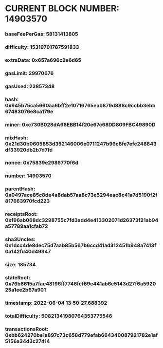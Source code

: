 # CURRENT BLOCK NUMBER: 14903570

### baseFeePerGas: 58131413805
### difficulty: 15319701787591833
### extraData: 0x657a696c2e6d65
### gasLimit: 29970676
### gasUsed: 23857348
### hash: 0x945b75ca5660aa6bff2e10716765eab879d888c9ccbb3ebb67483076e8ca179e
### miner: 0xc730B028dA66EBB14f20e67c68DD809FBC49890D
### mixHash: 0x21d30b0605853d352146006e0711247b96c8fe7efc248843df33920db2b7d7fd
### nonce: 0x75839e2986770f6d
### number: 14903570
### parentHash: 0x0497ace85c8de4a8dab57aa8c73e5294eac8c41a7d5190f2f817663970fcd223
### receiptsRoot: 0xf96ab068dc3298755c7fd3add4e413302071d26373f21ab94a57789aa1cfab72
### sha3Uncles: 0x1dcc4de8dec75d7aab85b567b6ccd41ad312451b948a7413f0a142fd40d49347
### size: 185734
### stateRoot: 0x76b6615a7fae48196ff7746fcf69e441ab6e5143d27f6a592025a1ee2b67a901
### timestamp: 2022-06-04 13:50:27.688392
### totalDifficulty: 50821341980764353775546
### transactionsRoot: 0xbb624270be1a897c73c658d779efab664340087921782e1af5156a34d3c27414
